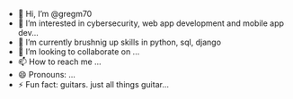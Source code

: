 - 👋 Hi, I’m @gregm70
- 👀 I’m interested in cybersecurity, web app development and mobile app dev...
- 🌱 I’m currently brushnig up skills in python, sql, django
- 💞️ I’m looking to collaborate on ...
- 📫 How to reach me ...
- 😄 Pronouns: ...
- ⚡ Fun fact: guitars. just all things guitar...

<!---
gregm70/gregm70 is a ✨ special ✨ repository because its `README.md` (this file) appears on your GitHub profile.
You can click the Preview link to take a look at your changes.
--->
